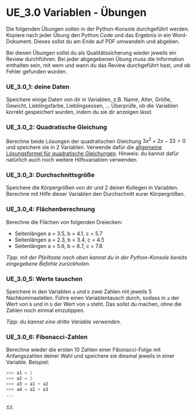 # UE_3.0 Variablen - Übungen

Die folgenden Übungen sollen in der Python-Konsole durchgeführt werden.
Kopiere nach jeder Übung den Python Code und das 
Ergebnis in ein Word-Dokument.
Dieses sollst du am Ende auf PDF umwandeln und abgeben.

Bei diesen Übungen sollst du als Qualitätssicherung wieder
jeweils ein Review durchführen.
Bei jeder abgegebenen Übung muss die Information enthalten sein,
mit wem und wann du das Review durchgeführt hast, und ob Fehler gefunden wurden.

### UE_3.0_1: deine Daten

Speichere einige Daten von dir in Variablen, z.B. Name, Alter, Größe, Gewicht, Lieblingsfarbe, Lieblingsessen, ...
Überprüfe, ob die Variablen korrekt gespeichert wurden, indem du sie dir anzeigen lässt.

### UE_3.0_2: Quadratische Gleichung

Berechne beide Lösungen der quadratischen Gleichung $3x^2 + 2x - 33 = 0$ 
und speichere sie in 2 Variablen.
Verwende dafür die [allgemeine Lösungsformel für quadratische Gleichungen](https://de.wikipedia.org/wiki/Quadratische_Gleichung#a-b-c-Formel).
Hinweis: du kannst dafür natürlich auch noch weitere Hilfsvariablen verwenden.

### UE_3.0_3: Durchschnittsgröße

Speichere die Körpergrößen von dir und 2 deiner Kollegen in Variablen.
Berechne mit Hilfe dieser Variablen den Durchschnitt eurer Körpergrößen.

### UE_3.0_4: Flächenberechnung

Berechne die Flächen von folgenden Dreiecken:
   - Seitenlängen a = 3.5, b = 4.1, c = 5.7
   - Seitenlängen a = 2.3, b = 3.4, c = 4.5
   - Seitenlängen a = 5.6, b = 6.7, c = 7.8

*Tipp: mit der Pfeiltaste nach oben kannst du in der 
Python-Konsole bereits eingegebene Befehle zurückholen.*

### UE_3.0_5: Werte tauschen

Speichere in den Variablen `a` und `b` zwei Zahlen mit jeweils 5 Nachkommastellen.
Führe einen Variablentausch durch, 
sodass in `a` der Wert von `b` und in `b` der Wert von `a` steht.
Das sollst du machen, ohne die Zahlen noch einmal einzutippen.

*Tipp: du kannst eine dritte Variable verwenden.*

### UE_3.0_6: Fibonacci-Zahlen

Berechne wieder die ersten 10 Zahlen einer Fibonacci-Folge mit 
Anfangszahlen deiner Wahl und speichere sie diesmal jeweils in einer Variable.
Beispiel:

```python
>>> a1 = 2
>>> a2 = 3
>>> a3 = a1 + a2
>>> a4 = a2 + a3
...
```


[<<](../skriptum/3.0_Variablen.md)